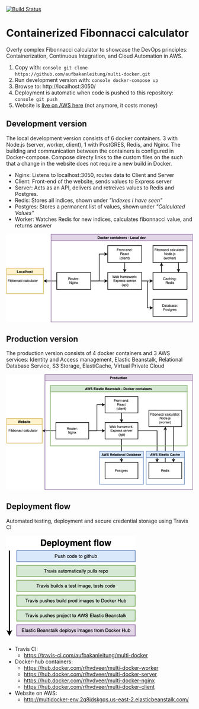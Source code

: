 [![Build Status](https://travis-ci.com/aufbakanleitung/multi-docker.svg?branch=master)](https://travis-ci.com/aufbakanleitung/multi-docker)
# Containerized Fibonnacci calculator
Overly complex Fibonnacci calculator to showcase the DevOps principles: Containerization, Continuous Integration, and Cloud Automation in AWS.

1. Copy with: ```console git clone https://github.com/aufbakanleitung/multi-docker.git```
2. Run development version with: ```console docker-compose up ```
3. Browse to: http://localhost:3050/
4. Deployment is automatic when code is pushed to this repository: ```console git push```
5. Website is [live on AWS here](http://multidocker-env.2q8jdskgqs.us-east-2.elasticbeanstalk.com/) (not anymore, it costs money)

## Development version

The local development version consists of 6 docker containers. 3 with Node.js (server, worker, client), 1 with PostGRES, Redis, and Nginx. The building and communication between the containers is configured in Docker-compose. Compose directy links to the custom files on the such that a change in the website does not require a new build in Docker. 

* Nginx:    Listens to localhost:3050, routes data to Client and Server
* Client:   Front-end of the website, sends values to Express server
* Server:   Acts as an API, delivers and retreives values to Redis and Postgres.
* Redis:    Stores all indices, shown under *_"Indexes I have seen"_*
* Postgres: Stores a permanent list of values, shown under *_"Calculated Values"_*           
* Worker:   Watches Redis for new indices, calculates fibonnacci value, and returns answer

![Multi-docker-local]


## Production version

The production version consists of 4 docker containers and 3 AWS services: Identity and Access management, Elastic Beanstalk, Relational Database Service, S3 Storage, ElastiCache, Virtual Private Cloud

![Multi-docker-AWS]



## Deployment flow

Automated testing, deployment and secure credential storage using Travis CI

![Multi-docker-CI]

* Travis CI: 
  * https://travis-ci.com/aufbakanleitung/multi-docker
* Docker-hub containers:
  * https://hub.docker.com/r/hvdveer/multi-docker-worker
  * https://hub.docker.com/r/hvdveer/multi-docker-server
  * https://hub.docker.com/r/hvdveer/multi-docker-nginx
  * https://hub.docker.com/r/hvdveer/multi-docker-client
* Website on AWS: 
  * http://multidocker-env.2q8jdskgqs.us-east-2.elasticbeanstalk.com/



[Multi-docker-local]: https://github.com/aufbakanleitung/multi-docker/blob/master/info/Multi-docker-local.png "Diagram of development version"
[Multi-docker-CI]: https://github.com/aufbakanleitung/multi-docker/blob/master/info/Multi-docker-CI.png "Deployment flow"
[Multi-docker-AWS]: https://github.com/aufbakanleitung/multi-docker/blob/master/info/Multi-docker-AWS.png "Diagram of production version"
